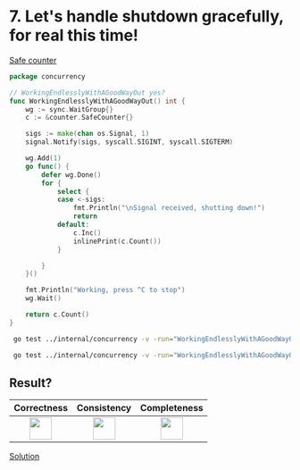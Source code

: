 # 7. Let's handle shutdown gracefully, for real this time!

[Safe counter](counter/safe.md)

```go
package concurrency

// WorkingEndlesslyWithAGoodWayOut yes?
func WorkingEndlesslyWithAGoodWayOut() int {
	wg := sync.WaitGroup{}
	c := &counter.SafeCounter{}

	sigs := make(chan os.Signal, 1)
	signal.Notify(sigs, syscall.SIGINT, syscall.SIGTERM)

	wg.Add(1)
	go func() {
		defer wg.Done()
		for {
			select {
			case <-sigs:
				fmt.Println("\nSignal received, shutting down!")
				return
			default:
				c.Inc()
				inlinePrint(c.Count())
			}

		}
	}()

	fmt.Println("Working, press ^C to stop")
	wg.Wait()

	return c.Count()
}
```

```bash
 go test ../internal/concurrency -v -run="WorkingEndlesslyWithAGoodWayOut$" 
```

```bash
 go test ../internal/concurrency -v -run="WorkingEndlesslyWithAGoodWayOut$" -race 
```

## Result?

|                                                   Correctness                                                    |                                                   Consistency                                                    |                                                   Completeness                                                   |
|:----------------------------------------------------------------------------------------------------------------:|:----------------------------------------------------------------------------------------------------------------:|:----------------------------------------------------------------------------------------------------------------:|
| <img height="40" src="/Users/RGurevitch/workspace/talk/golang-concurrency/docs/images/question.svg" width="40"/> | <img height="40" src="/Users/RGurevitch/workspace/talk/golang-concurrency/docs/images/question.svg" width="40"/> | <img height="40" src="/Users/RGurevitch/workspace/talk/golang-concurrency/docs/images/question.svg" width="40"/> |

[Solution](example_7_solution.md)